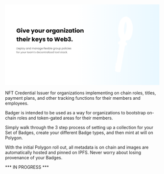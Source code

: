 ![opengraph](frontend/src/static/images/opengraph.png)

NFT Credential Issuer for organizations implementing on chain roles, titles, payment plans, and other tracking functions for their members and employees.

Badger is intended to be used as a way for organizations to bootstrap on-chain roles and token-gated areas for their members.

Simply walk through the 3 step process of setting up a collection for your Set of Badges, create your different Badge types, and then mint at will on Polygon.

With the initial Polygon roll out, all metadata is on chain and images are automatically hosted and pinned on IPFS. Never worry about losing provenance of your Badges.

*** IN PROGRESS ***

